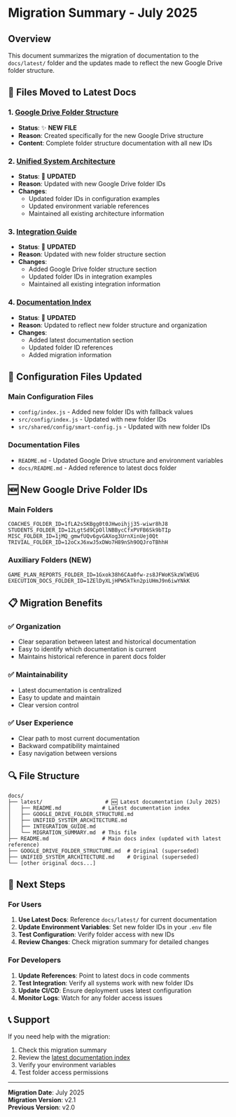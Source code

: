 # Migration Summary - July 2025

## Overview

This document summarizes the migration of documentation to the `docs/latest/` folder and the updates made to reflect the new Google Drive folder structure.

## 📁 Files Moved to Latest Docs

### 1. [Google Drive Folder Structure](GOOGLE_DRIVE_FOLDER_STRUCTURE.md)
- **Status**: ✨ **NEW FILE**
- **Reason**: Created specifically for the new Google Drive structure
- **Content**: Complete folder structure documentation with all new IDs

### 2. [Unified System Architecture](UNIFIED_SYSTEM_ARCHITECTURE.md)
- **Status**: 🔄 **UPDATED**
- **Reason**: Updated with new Google Drive folder IDs
- **Changes**: 
  - Updated folder IDs in configuration examples
  - Updated environment variable references
  - Maintained all existing architecture information

### 3. [Integration Guide](INTEGRATION_GUIDE.md)
- **Status**: 🔄 **UPDATED**
- **Reason**: Updated with new folder structure section
- **Changes**:
  - Added Google Drive folder structure section
  - Updated folder IDs in integration examples
  - Maintained all existing integration information

### 4. [Documentation Index](README.md)
- **Status**: 🔄 **UPDATED**
- **Reason**: Updated to reflect new folder structure and organization
- **Changes**:
  - Added latest documentation section
  - Updated folder ID references
  - Added migration information

## 🔄 Configuration Files Updated

### Main Configuration Files
- `config/index.js` - Added new folder IDs with fallback values
- `src/config/index.js` - Updated with new folder IDs
- `src/shared/config/smart-config.js` - Updated with new folder IDs

### Documentation Files
- `README.md` - Updated Google Drive structure and environment variables
- `docs/README.md` - Added reference to latest docs folder

## 🆕 New Google Drive Folder IDs

### Main Folders
```
COACHES_FOLDER_ID=1fLA2s5KBgg0t0JHwoihjj35-wiwr8hJ8
STUDENTS_FOLDER_ID=12LgtSd9CpOllNBBycCfxPVFB6Sk9bTIp
MISC_FOLDER_ID=1jMQ_gmwfUQv6gvGAXog3UrnXinUej0Qt
TRIVIAL_FOLDER_ID=12oCxJ6xwJ5xDWo7H89nSh9OQJroTBhhH
```

### Auxiliary Folders (NEW)
```
GAME_PLAN_REPORTS_FOLDER_ID=1Gxok38h6CAa0fw-zs8JFWoKSkzWlWEUG
EXECUTION_DOCS_FOLDER_ID=1ZElDyXLjHPW5kTkn2piUHmJ9n6iwYNkK
```

## 📋 Migration Benefits

### ✅ Organization
- Clear separation between latest and historical documentation
- Easy to identify which documentation is current
- Maintains historical reference in parent docs folder

### ✅ Maintainability
- Latest documentation is centralized
- Easy to update and maintain
- Clear version control

### ✅ User Experience
- Clear path to most current documentation
- Backward compatibility maintained
- Easy navigation between versions

## 🔍 File Structure

```
docs/
├── latest/                    # 🆕 Latest documentation (July 2025)
│   ├── README.md             # Latest documentation index
│   ├── GOOGLE_DRIVE_FOLDER_STRUCTURE.md
│   ├── UNIFIED_SYSTEM_ARCHITECTURE.md
│   ├── INTEGRATION_GUIDE.md
│   └── MIGRATION_SUMMARY.md  # This file
├── README.md                 # Main docs index (updated with latest reference)
├── GOOGLE_DRIVE_FOLDER_STRUCTURE.md  # Original (superseded)
├── UNIFIED_SYSTEM_ARCHITECTURE.md    # Original (superseded)
└── [other original docs...]
```

## 🚀 Next Steps

### For Users
1. **Use Latest Docs**: Reference `docs/latest/` for current documentation
2. **Update Environment Variables**: Set new folder IDs in your `.env` file
3. **Test Configuration**: Verify folder access with new IDs
4. **Review Changes**: Check migration summary for detailed changes

### For Developers
1. **Update References**: Point to latest docs in code comments
2. **Test Integration**: Verify all systems work with new folder IDs
3. **Update CI/CD**: Ensure deployment uses latest configuration
4. **Monitor Logs**: Watch for any folder access issues

## 📞 Support

If you need help with the migration:
1. Check this migration summary
2. Review the [latest documentation index](README.md)
3. Verify your environment variables
4. Test folder access permissions

---

**Migration Date**: July 2025  
**Migration Version**: v2.1  
**Previous Version**: v2.0 